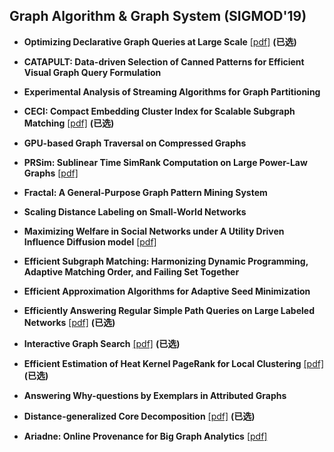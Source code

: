 ## Graph Algorithm & Graph System (SIGMOD'19)

* **Optimizing Declarative Graph Queries at Large Scale** [[pdf]](https://netdb.cis.upenn.edu/papers/graphrex_tr.pdf) **(已选)**

* **CATAPULT: Data-driven Selection of Canned Patterns for Efficient Visual Graph Query Formulation** 
* **Experimental Analysis of Streaming Algorithms for Graph Partitioning** 
* **CECI: Compact Embedding Cluster Index for Scalable Subgraph Matching** [[pdf]](https://www2.seas.gwu.edu/~howie/publications/CECI-SIGMOD19.pdf) **(已选)**
* **GPU-based Graph Traversal on Compressed Graphs**
* **PRSim: Sublinear Time SimRank Computation on Large Power-Law Graphs** [[pdf]](https://arxiv.org/pdf/1905.02354.pdf)
* **Fractal: A General-Purpose Graph Pattern Mining System**
* **Scaling Distance Labeling on Small-World Networks**
* **Maximizing Welfare in Social Networks under A Utility Driven Influence Diffusion model** [[pdf]](https://arxiv.org/pdf/1807.02502.pdf)
* **Efficient Subgraph Matching: Harmonizing Dynamic Programming, Adaptive Matching Order, and Failing Set Together**
* **Efficient Approximation Algorithms for Adaptive Seed Minimization**
* **Efficiently Answering Regular Simple Path Queries on Large Labeled Networks** [[pdf]](http://www.cse.iitd.ernet.in/~srikanta/publication/sigmod-19/sigmod-19.pdf) **(已选)**
* **Interactive Graph Search** [[pdf]](https://www.cse.cuhk.edu.hk/~taoyf/paper/sigmod19.pdf) **(已选)**
* **Efficient Estimation of Heat Kernel PageRank for Local Clustering** [[pdf]](https://arxiv.org/pdf/1904.02707.pdf) **(已选)**
* **Answering Why-questions by Exemplars in Attributed Graphs**
* **Distance-generalized Core Decomposition** [[pdf]](https://arxiv.org/pdf/1904.07262.pdf) **(已选)**
* **Ariadne: Online Provenance for Big Graph Analytics** [[pdf]](http://www.sysnet.ucsd.edu/sysnet/miscpapers/ariadne-sigmod19.pdf) 
